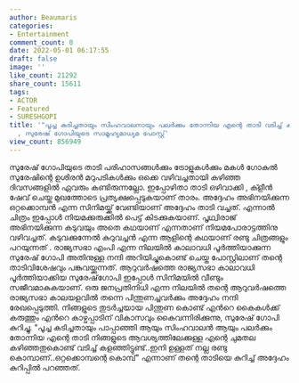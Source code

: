 ```yaml
---
author: Beaumaris
categories:
- Entertainment
comment_count: 0
date: 2022-05-01 06:17:55
draft: false
image: ''
like_count: 21292
share_count: 15611
tags:
- ACTOR
- Featured
- SURESHGOPI
title: '"പൂച്ച കടിച്ചതായും സിംഹവാലനായും പലർക്കും തോന്നിയ എന്റെ താടി വടിച്ച് കളഞ്ഞിട്ടുണ്ട്"
  , സുരേഷ് ഗോപിയുടെ സാമൂഹ്യമാധ്യമ പോസ്റ്റ്'
view_count: 856949
---
```


സുരേഷ് ഗോപിയുടെ താടി പരിഹാസങ്ങൾക്കും ട്രോളുകൾക്കും മകൾ ഗോകുൽ സുരേഷിന്റെ ഉശിരൻ മറുപടികൾക്കും ഒക്കെ വഴിവച്ചതായി കഴിഞ്ഞ ദിവസങ്ങളിൽ ഏവരും കണ്ടിരുന്നല്ലോ. ഇപ്പോഴിതാ താടി ഒഴിവാക്കി , ക്ളീൻ ഷേവ് ചെയ്ത മുഖത്തോടെ പ്രത്യക്ഷപ്പെടുകയാണ് താരം. അദ്ദേഹം അഭിനയിക്കുന്ന ഒറ്റക്കൊമ്പൻ എന്ന സിനിമയ്ക്ക് വേണ്ടിയാണ് അദ്ദേഹം താടി വച്ചത്. എന്നാൽ ചിത്രം ഇപ്പോൾ നിയമക്കുരുക്കിൽ പെട്ട് കിടക്കുകയാണ്. പൃഥ്വിരാജ് അഭിനയിക്കുന്ന കടുവയും അതെ കഥയാണ് എന്നതാണ് നിയമപോരാട്ടത്തിനു വഴിവച്ചത്. കടുവക്കുന്നേൽ കുറുവച്ചൻ എന്ന ആളിന്റെ കഥയാണ് രണ്ടു ചിത്രങ്ങളും പറയുന്നത് . രാജ്യസഭാ എംപി എന്ന നിലയിൽ കാലാവധി പൂർത്തിയാക്കുന്ന സുരേഷ് ഗോപി അതിനുള്ള നന്ദി അറിയിച്ചുകൊണ്ട് ചെയ്ത പോസ്റ്റിലാണ് തന്റെ താടിവിശേഷവും പങ്കുവയ്ക്കുന്നത്. ആറുവർഷത്തെ രാജ്യസഭാ കാലാവധി പൂർത്തിയാക്കിയ സുരേഷ്‌ഗോപി ഇപ്പോൾ സിനിമയിൽ വീണ്ടും സജീവമാകുകയാണ്. ഒരു ജനപ്രതിനിധി എന്ന നിലയിൽ തന്റെ ആറുവർഷത്തെ രാജ്യസഭാ കാലയളവിൽ തന്നെ പിന്തുണച്ചവർക്കും അദ്ദേഹം നന്ദി രേഖപ്പെടുത്തി. നിങ്ങളുടെ തുടര്‍ച്ചയായ പിന്തുണ കൊണ്ട് എന്‍റെ കൈകള്‍ക്ക് കരുത്തും എന്‍റെ കാഴ്ചപ്പാടിന് വികാസവും കൈവന്നിരിക്കുന്നു, സുരേഷ് ഗോപി കുറിച്ചു. "പൂച്ച കടിച്ചതായും പാപ്പാഞ്ഞി ആയും സിംഹവാലൻ ആയും പലർക്കും തോന്നിയ എന്റെ താടി നിങ്ങളുടെ ആവശ്യത്തിലേക്കുള്ള എന്റെ ചുമതല കഴിഞ്ഞതുകൊണ്ട് വടിച്ച് കളഞ്ഞിട്ടുണ്ട്..ഇനി ഉള്ളത് നല്ല രണ്ടു കൊമ്പാണ്‌..ഒറ്റക്കൊമ്പന്റെ കൊമ്പ്" എന്നാണ് തന്റെ താടിയെ കുറിച്ച് അദ്ദേഹം കുറിപ്പിൽ പറഞ്ഞത്.